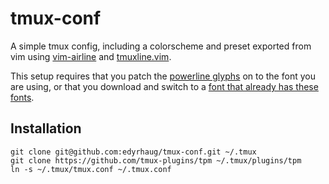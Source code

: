 # tmux-conf
A simple tmux config, including a colorscheme and preset exported from vim using [vim-airline](https://github.com/vim-airline/vim-airline) and [tmuxline.vim](https://github.com/edkolev/tmuxline.vim).

This setup requires that you patch the [powerline glyphs](https://github.com/powerline/powerline/blob/develop/font/PowerlineSymbols.otf) on to the font you are using, or that you download and switch to a [font that already has these fonts](https://github.com/powerline/fonts).

## Installation

```
git clone git@github.com:edyrhaug/tmux-conf.git ~/.tmux
git clone https://github.com/tmux-plugins/tpm ~/.tmux/plugins/tpm
ln -s ~/.tmux/tmux.conf ~/.tmux.conf
```
